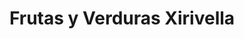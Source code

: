 ---
title: "Frutas y Verduras Xirivella"
url: /xirivella/frutas-y-verduras-xirivella/
shop: frutería
---